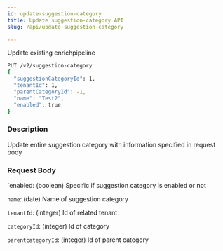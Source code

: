 ```yaml
---
id: update-suggestion-category
title: Update suggestion-category API
slug: /api/update-suggestion-category

---
```


Update existing enrichpipeline

```bash
PUT /v2/suggestion-category
{
  "suggestionCategoryId": 1,
  "tenantId": 1,
  "parentCategoryId": -1,
  "name": "Test2",
  "enabled": true
}
```

### Description

Update entire suggestion category with information specified in request body

### Request Body

`enabled: (boolean) Specific if suggestion category is enabled or not

`name`: (date) Name of suggestion category

`tenantId`: (integer) Id of related tenant

`categoryId`: (integer) Id of category

`parentcategoryId`: (integer) Id of parent category
